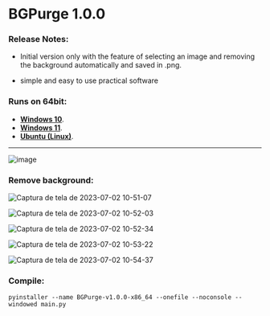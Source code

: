 # BGPurge 1.0.0

### Release Notes:

 - Initial version only with the feature of selecting an image and removing the background automatically and saved in .png.
        
 - simple and easy to use practical software

### Runs on 64bit:

- __[Windows 10](https://github.com/JuanBindez/BGPurge/releases/download/v1.0.0/BGPurge-v1.0.0-x86_64-win10-win11.exe)__.
- __[Windows 11](https://github.com/JuanBindez/BGPurge/releases/download/v1.0.0/BGPurge-v1.0.0-x86_64-win10-win11.exe)__.
- __[Ubuntu (Linux)](https://github.com/JuanBindez/BGPurge/releases/download/v1.0.0/BGPurge-v1.0.0-x86_64-Ubuntu)__.

-----------

![image](https://github.com/JuanBindez/BGPurge/assets/79322362/835126bb-3f3e-4481-8be3-7d31a2e4bf33)


### Remove background:

![Captura de tela de 2023-07-02 10-51-07](https://github.com/JuanBindez/BGPurge/assets/79322362/59339e17-3ed4-4af3-b408-128ffd44e6dd)


![Captura de tela de 2023-07-02 10-52-03](https://github.com/JuanBindez/BGPurge/assets/79322362/d0eeebe1-d6f0-4ebc-87a8-2a9bec6d0b7f)


![Captura de tela de 2023-07-02 10-52-34](https://github.com/JuanBindez/BGPurge/assets/79322362/73b7f834-b87a-47ad-ab3d-e36f4644e86b)


![Captura de tela de 2023-07-02 10-53-22](https://github.com/JuanBindez/BGPurge/assets/79322362/9f79c156-207d-4b84-9697-6ddcd02ad705)

![Captura de tela de 2023-07-02 10-54-37](https://github.com/JuanBindez/BGPurge/assets/79322362/9b251a80-6a24-4d61-8909-ef7ee891b0a9)

### Compile:

    pyinstaller --name BGPurge-v1.0.0-x86_64 --onefile --noconsole --windowed main.py

